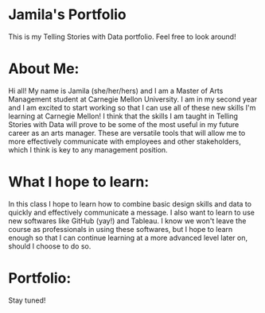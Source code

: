 # Jamila's Portfolio
This is my Telling Stories with Data portfolio. Feel free to look around!

# About Me:
Hi all! My name is Jamila (she/her/hers) and I am a Master of Arts Management student at Carnegie Mellon University. I am in my second year and I am excited to start working so that I can use all of these new skills I'm learning at Carnegie Mellon! I think that the skills I am taught in Telling Stories with Data will prove to be some of the most useful in my future career as an arts manager. These are versatile tools that will allow me to more effectively communicate with employees and other stakeholders, which I think is key to any management position.   

# What I hope to learn:
In this class I hope to learn how to combine basic design skills and data to quickly and effectively communicate a message. I also want to learn to use new softwares like GitHub (yay!) and Tableau. I know we won't leave the course as professionals in using these softwares, but I hope to learn enough so that I can continue learning at a more advanced level later on, should I choose to do so. 

# Portfolio:
Stay tuned!

